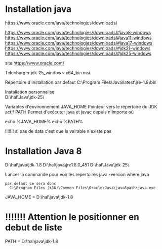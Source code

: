 


# Installation java
  
  https://www.oracle.com/java/technologies/downloads/
  
  https://www.oracle.com/java/technologies/downloads/#java8-windows
  https://www.oracle.com/java/technologies/downloads/#java11-windows
  https://www.oracle.com/java/technologies/downloads/#java17-windows
  https://www.oracle.com/java/technologies/downloads/#jdk21-windows
  https://www.oracle.com/java/technologies/downloads/#jdk25-windows

  site        https://www.oracle.com/

  Telecharger
    jdk-25_windows-x64_bin.msi

  Répertoire d'installation par defaut
    C:\Program Files\Java\latest\jre-1.8\bin
  
  Installation personnalise    
    D:\hal\Java\jdk-25\

  Variables d'environnement
    JAVA_HOME         Pointeur vers le répertoire du JDK actif
    PATH              Permet d'exécuter java et javac depuis n'importe où    

  echo %JAVA_HOME%
  echo %PATH%

  !!!!!!! si pas de data
  c'est que la vairable n'existe pas


# Installation Java 8


  D:\hal\java\jdk-1.8
  D:\hal\java\jre1.8.0_451
  D:\hal\Java\jdk-25\

  Lancer la commande pour voir les repertoires
    java -version
    where java

    par defaut ce sera donc
      C:\Program Files (x86)\Common Files\Oracle\Java\java8path\java.exe


  JAVA_HOME = D:\hal\java\jdk-1.8
  # !!!!!!!   Attention le positionner en debut de liste
  PATH = D:\hal\java\jdk-1.8
